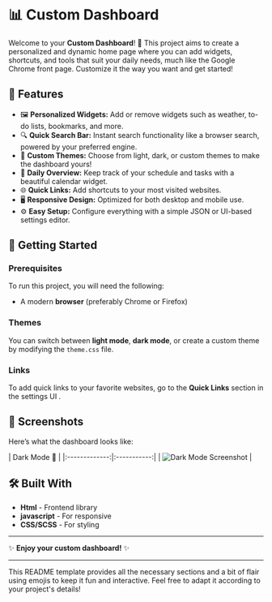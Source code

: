 

# 📊 Custom Dashboard

Welcome to your **Custom Dashboard**! 🚀 This project aims to create a personalized and dynamic home page where you can add widgets, shortcuts, and tools that suit your daily needs, much like the Google Chrome front page. Customize it the way you want and get started!

## 🌟 Features

- 🖼️ **Personalized Widgets:** Add or remove widgets such as weather, to-do lists, bookmarks, and more.
- 🔍 **Quick Search Bar:** Instant search functionality like a browser search, powered by your preferred engine.
- 🎨 **Custom Themes:** Choose from light, dark, or custom themes to make the dashboard yours!
- 📅 **Daily Overview:** Keep track of your schedule and tasks with a beautiful calendar widget.
- 🌐 **Quick Links:** Add shortcuts to your most visited websites.
- 🖥️ **Responsive Design:** Optimized for both desktop and mobile use.
- ⚙️ **Easy Setup:** Configure everything with a simple JSON or UI-based settings editor.

## 🚀 Getting Started

### Prerequisites

To run this project, you will need the following:

- A modern **browser** (preferably Chrome or Firefox)


### Themes

You can switch between **light mode**, **dark mode**, or create a custom theme by modifying the `theme.css` file.

### Links

To add quick links to your favorite websites, go to the **Quick Links** section in the settings UI .

## 📸 Screenshots

Here’s what the dashboard looks like:

| Dark Mode 🌙 |
|:-------------:|:-----------:|
|  ![Dark Mode Screenshot](dark-mode.png) |

## 🛠️ Built With

- **Html** - Frontend library
- **javascript** - For responsive
- **CSS/SCSS** - For styling



---

✨ **Enjoy your custom dashboard!** ✨

---

This README template provides all the necessary sections and a bit of flair using emojis to keep it fun and interactive. Feel free to adapt it according to your project's details!
